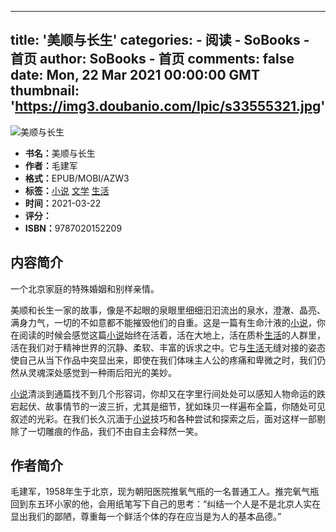 
---
title: '美顺与长生'
categories: 
    - 阅读
    - SoBooks - 首页
author: SoBooks - 首页
comments: false
date: Mon, 22 Mar 2021 00:00:00 GMT
thumbnail: 'https://img3.doubanio.com/lpic/s33555321.jpg'
---

<div>   
<div class="book-info"> <div class="book-left"> <div class="item"> <div class="bookpic"> <img title="美顺与长生" alt="美顺与长生" src="https://img3.doubanio.com/lpic/s33555321.jpg" referrerpolicy="no-referrer"> </div> <div class="bookinfo"> <ul> <li><strong>书名：</strong>美顺与长生</li> <li><strong>作者：</strong>毛建军</li> <li><strong>格式：</strong>EPUB/MOBI/AZW3</li> <li><strong>标签：</strong><a href="https://sobooks.cc/books/tag/%e5%b0%8f%e8%af%b4" rel="tag">小说</a> <a href="https://sobooks.cc/books/tag/%e6%96%87%e5%ad%a6" rel="tag">文学</a> <a href="https://sobooks.cc/books/tag/%e7%94%9f%e6%b4%bb" rel="tag">生活</a></li> <li><strong>时间：</strong>2021-03-22</li> <li><strong>评分：</strong><b class="dbpf dbpf8"></b></li> <li><strong>ISBN：</strong>9787020152209</li> <ul> </ul></ul></div> </div> </div> <div class="book-right"><ins class="adsbygoogle" style="display:block" data-ad-client="ca-pub-2905666642206607" data-ad-slot="4780563205" data-ad-format="link" data-full-width-responsive="true"></ins></div> </div> <h2>内容简介</h2><p>一个北京家庭的特殊婚姻和别样亲情。</p><p>美顺和长生一家的故事，像是不起眼的泉眼里细细汩汩流出的泉水，澄澈、晶亮、满身力气，一切的不如意都不能摧毁他们的自重。这是一篇有生命汁液的<a href="https://sobooks.cc/books/tag/%e5%b0%8f%e8%af%b4" title="查看更多关于小说的文章" target="_blank">小说</a>，你在阅读的时候会感觉这篇<a href="https://sobooks.cc/books/tag/%e5%b0%8f%e8%af%b4" title="查看更多关于小说的文章" target="_blank">小说</a>始终在活着，活在大地上，活在质朴<a href="https://sobooks.cc/books/tag/%e7%94%9f%e6%b4%bb" title="查看更多关于生活的文章" target="_blank">生活</a>的人群里，活在我们对于精神世界的沉静、柔软、丰富的诉求之中。它与<a href="https://sobooks.cc/books/tag/%e7%94%9f%e6%b4%bb" title="查看更多关于生活的文章" target="_blank">生活</a>无缝对接的姿态使自己从当下作品中突显出来，即使在我们体味主人公的疼痛和卑微之时，我们仍然从灵魂深处感觉到一种雨后阳光的美妙。</p><p><a href="https://sobooks.cc/books/tag/%e5%b0%8f%e8%af%b4" title="查看更多关于小说的文章" target="_blank">小说</a>清淡到通篇找不到几个形容词，你却又在字里行间处处可以感知人物命运的跌宕起伏、故事情节的一波三折，尤其是细节，犹如珠贝一样遍布全篇，你随处可见叙述的光彩。在我们长久沉湎于<a href="https://sobooks.cc/books/tag/%e5%b0%8f%e8%af%b4" title="查看更多关于小说的文章" target="_blank">小说</a>技巧和各种尝试和探索之后，面对这样一部剔除了一切雕痕的作品，我们不由自主会释然一笑。</p><h2>作者简介</h2><p>毛建军，1958年生于北京，现为朝阳医院推氧气瓶的一名普通工人。推完氧气瓶回到东五环小家的他，会用纸笔写下自己的思考：“纠结一个人是不是北京人实在显出我们的鄙陋，尊重每一个鲜活个体的存在应当是为人的基本品德。”</p>    
</div>
            